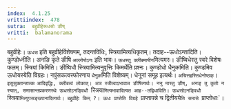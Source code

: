```yaml
---
index:  4.1.25
vrittiindex:  478
sutra:  बहुव्रीहेरूधसो ङीष्
vritti:  balamanorama 
---
```


बहुव्रीहेः। `ऊधस` इति बहुव्रीहेर्विशेषणम्, तदन्तविधिः, स्त्रियामित्यधिकृतम्। तदाह--ऊधोऽन्तादिति। कुण्डोध्नीति। अनङि कृते ङीषि `अल्लोपोऽनः` इति भावः। `ऊधस्तु क्लीबमापीन`मित्यमरः। ङीष्विधेस्तु स्वरे विशेषः फलम्। स्त्रियां किमिति। ङीष्विधौ स्त्रियामित्यनुवृत्तिः किमर्थेति प्रश्नः। कुण्डोधो धैनुकमिति। कुण्डमिव ऊधोयस्येति विग्रहः। नपुंसकत्वस्फोरणाय `धैनुक`मिति विशेष्यम्। धेनूनां समूह इत्यर्थः। `अचित्तहस्तिधेनोष्ठक्`। `इसुसुक्तान्तात्कः` `आदिवृद्धिः, क्लीबत्वं लोकात्। अत्र स्त्रीत्वाऽभावान्न ङीषित्यर्थः। ननु मास्तु ङीष्, अनङ् तु कुतो न स्यात्, समासान्तप्रकरणस्थे ऊधसोऽनङ्विधौ `स्त्रिया`मित्यभावादित्यत आह--तद्विधाविति। ऊधसोऽनङ्विधौ `स्त्रिया`मित्युपसङ्ख्यानादित्यर्थः। बहुव्रीहेः किम् ?। ऊधः प्राप्तेति विग्रहे `प्राप्तापन्ने च द्वितीयये`ति समासे `प्राप्तोधाः`। 

